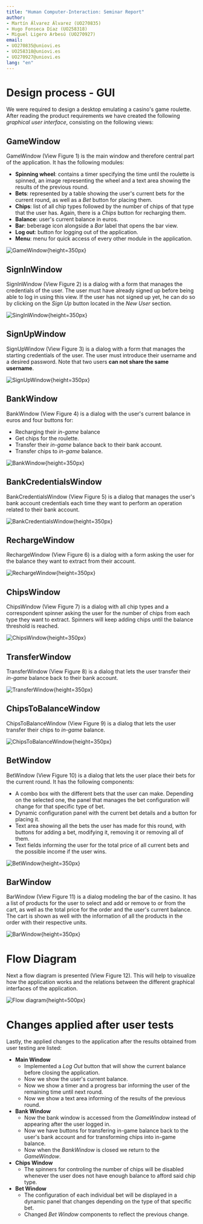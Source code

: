 ```yaml
---
title: "Human Computer-Interaction: Seminar Report"
author:
- Martín Álvarez Álvarez (UO270835)
- Hugo Fonseca Díaz (UO258318)
- Miguel Ligero Arbesú (UO270927)
email:
- UO270835@uniovi.es
- UO258318@uniovi.es
- UO270927@uniovi.es
lang: "en"
---
```

# Design process - GUI

We were required to design a desktop emulating a casino's game roulette. After reading the product requirements we have created the following *graphical user interface*, consisting on the following views:

## GameWindow

GameWindow (View Figure 1) is the main window and therefore  central part of the application. It has the following modules:
 
- **Spinning wheel**: contains a timer specifying the time until the roulette is spinned, an image representing the wheel and a text area showing the results of the previous round.
- **Bets**: represented by a table showing the user's current bets for the current round, as well as a *Bet* button for placing them.
- **Chips**: list of all chip types followed by the number of chips of that type that the user has. Again, there is a *Chips* button for recharging them.
- **Balance**: user's current balance in euros.
- **Bar**: beberage icon alongside a *Bar* label that opens the bar view.
- **Log out**: button for logging out of the application.
- **Menu**: menu for quick access of every other module in the application.

![GameWindow](multimedia/gamewindow.png){height=350px}

## SignInWindow

SignInWindow (View Figure 2) is a dialog with a form that manages the credentials of the user. The user must have already signed up before being able to log in using this view. If the user has not signed up yet, he can do so by clicking on the *Sign Up* button located in the *New User* section.

![SingInWindow](multimedia/signinwindow.png){height=350px}

## SignUpWindow

SignUpWindow (View Figure 3) is a dialog with a form that manages the starting credentials of the user. The user must introduce their username and a desired password. Note that two users **can not share the same username**.

![SignUpWindow](multimedia/signupwindow.png){height=350px}

## BankWindow

BankWindow (View Figure 4) is a dialog with the user's current balance in euros and four buttons for:

- Recharging their *in-game* balance
- Get chips for the roulette.
- Transfer their *in-game* balance back to their bank account.
- Transfer chips to *in-game* balance.

![BankWindow](multimedia/bankwindow.png){height=350px}

## BankCredentialsWindow

BankCredentialsWindow (View Figure 5) is a dialog that manages the user's bank account credentials each time they want to perform an operation related to their bank account.

![BankCredentialsWindow](multimedia/bankcredentialswindow.png){height=350px}

## RechargeWindow

RechargeWindow (View Figure 6) is a dialog with a form asking the user for the balance they want to extract from their account.

![RechargeWindow](multimedia/rechargewindow.png){height=350px}

## ChipsWindow

ChipsWindow (View Figure 7) is a dialog with all chip types and a correspondent spinner asking the user for the number of chips from each type they want to extract. Spinners will keep adding chips until the balance threshold is reached.

![ChipsWindow](multimedia/chipswindow.png){height=350px}

## TransferWindow

TransferWindow (View Figure 8) is a dialog that lets the user transfer their *in-game* balance back to their bank account.

![TransferWindow](multimedia/transferwindow.png){height=350px}

## ChipsToBalanceWindow

ChipsToBalanceWindow (View Figure 9) is a dialog that lets the user transfer their chips to *in-game* balance.

![ChipsToBalanceWindow](multimedia/chipstobalancewindow.png){height=350px}

## BetWindow

BetWindow (View Figure 10) is a dialog that lets the user place their bets for the current round. It has the following components:

- A combo box with the different bets that the user can make. Depending on the selected one, the panel that manages the bet configuration will change for that specific type of bet.
- Dynamic configuration panel with the current bet details and a button for placing it.
- Text area showing all the bets the user has made for this round, with buttons for adding a bet, modifying it, removing it or removing all of them.
- Text fields informing the user for the total price of all current bets and the possible income if the user wins.

![BetWindow](multimedia/betwindow.png){height=350px}

## BarWindow

BarWindow (View Figure 11) is a dialog modeling the bar of the casino. It has a list of products for the user to select and add or remove to or from the cart, as well as the total price for the order and the user's current balance. The cart is shown as well with the information of all the products in the order with their respective units.

![BarWindow](multimedia/barwindow.png){height=350px}



# Flow Diagram

Next a flow diagram is presented (View Figure 12). This will help to visualize how the application works and the relations between the different graphical interfaces of the application.

![Flow diagram](multimedia/flow-diagram.png){height=500px}



# Changes applied after user tests

Lastly, the applied changes to the application after the results obtained from  user testing are listed:

- **Main Window**
    - Implemented a *Log Out* button that will show the current balance before closing the application.
    - Now we show the user's current balance.
    - Now we show a timer and a progress bar informing the user of the remaining time until next round.
    - Now we show a text area informing of the results of the previous round.
- **Bank Window**
    - Now the bank window is accessed from the *GameWindow* instead of appearing after the user logged in.
    - Now we have buttons for transfering in-game balance back to the user's bank account and for transforming chips into in-game balance.
    - Now when the *BankWindow* is closed we return to the *GameWindow*.
- **Chips Window**
    - The spinners for controling the number of chips will be disabled whenever the user does not have enough balance to afford said chip type.
- **Bet Window**
    - The configuration of each individual bet will be displayed in a dynamic panel that changes depending on the type of that specific bet.
    - Changed *Bet Window* components to reflect the previous change.

